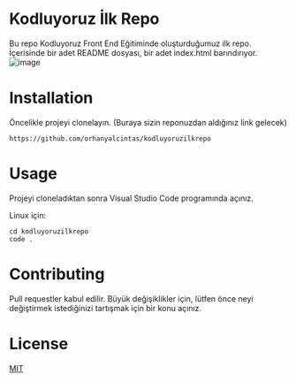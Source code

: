 # Kodluyoruz İlk Repo
Bu repo Kodluyoruz Front End Eğitiminde oluşturduğumuz ilk repo. İçerisinde bir adet README dosyası, bir adet index.html barındırıyor.
![image]()
# Installation
Öncelikle projeyi clonelayın. (Buraya sizin reponuzdan aldığınız link gelecek)
```
https://github.com/orhanyalcintas/kodluyoruzilkrepo
```

# Usage 
Projeyi cloneladıktan sonra Visual Studio Code programında açınız.

Linux için:

```
cd kodluyoruzilkrepo
code .
```

# Contributing
Pull requestler kabul edilir. Büyük değişiklikler için, lütfen önce neyi değiştirmek istediğinizi tartışmak için bir konu açınız.

# License
[MIT](https://choosealicense.com/licenses/mit/)
